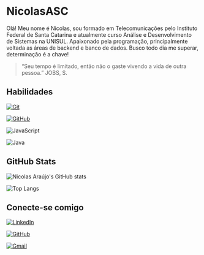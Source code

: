 
# NicolasASC

Olá! Meu nome é Nicolas, sou formado em Telecomunicações pelo Instituto Federal de Santa Catarina e atualmente curso Análise e Desenvolvimento de Sistemas na UNISUL. Apaixonado pela programação, principalmente voltada as áreas de backend e banco de dados. Busco todo dia me superar, determinação é a chave!

> “Seu tempo é limitado, então não o gaste vivendo a vida de outra pessoa.” JOBS, S.

## Habilidades

[![Git](https://img.shields.io/badge/Git-000?style=for-the-badge&logo=git)](https://git-scm.com/doc)

[![GitHub](https://img.shields.io/badge/GitHub-000?style=for-the-badge&logo=github)](https://docs.github.com/)

![JavaScript](https://img.shields.io/badge/JavaScript-000?style=for-the-badge&logo=javascript)

![Java](https://img.shields.io/badge/java-000.svg?style=for-the-badge&logo=openjdk&)

## GitHub Stats

![Nicolas Araújo's GitHub stats](https://github-readme-stats.vercel.app/api?username=NicolasASC&show_icons=true&theme=dracula&hide_border=true&bg_color=0D1117&title_color=CC6699&icon_color=CC6699&include_all_commits=true&count_private=true")

![Top Langs](https://github-readme-stats.vercel.app/api/top-langs/?username=NicolasASC&layout=compact&theme=dracula&hide_border=true&bg_color=0D1117&title_color=CC6699&icon_color=CC6699)

## Conecte-se comigo

[![LinkedIn](https://img.shields.io/badge/LinkedIn-000?style=for-the-badge&logo=linkedin&logoColor=0E76A8)](https://www.linkedin.com/in/nicolasaraujo04/)

[![GitHub](https://img.shields.io/badge/GitHub-000?style=for-the-badge&logo=github)](https://github.com/NicolasASC)

[![Gmail](https://img.shields.io/badge/-Gmail-000?style=for-the-badge&logo=gmail)](mailto:nickaraujo04@gmail.com)